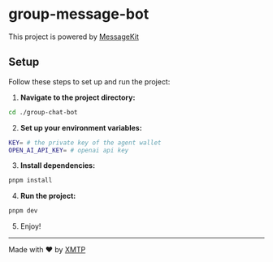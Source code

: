 # group-message-bot

This project is powered by [MessageKit](https://messagekit.ephemerahq.com/)

## Setup

Follow these steps to set up and run the project:

1. **Navigate to the project directory:**

```sh
cd ./group-chat-bot
```

2. **Set up your environment variables:**

```sh
KEY= # the private key of the agent wallet
OPEN_AI_API_KEY= # openai api key
```

3. **Install dependencies:**

```sh
pnpm install
```

4. **Run the project:**

```sh
pnpm dev
```

5. Enjoy!
---
Made with ❤️ by [XMTP](https://xmtp.org)